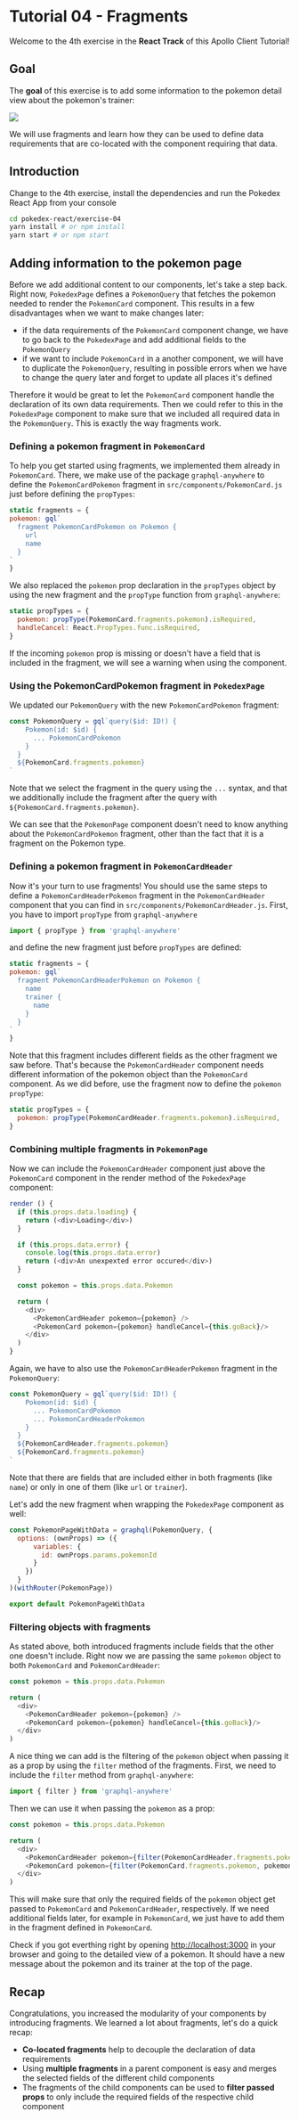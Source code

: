 # Tutorial 04 - Fragments

Welcome to the 4th exercise in the **React Track** of this Apollo Client Tutorial!

## Goal

The **goal** of this exercise is to add some information to the pokemon detail view about the pokemon's trainer:

![](../images/react-exercise-04-pokemonpage.png)

We will use fragments and learn how they can be used to define data requirements that are co-located with the component requiring that data.

## Introduction

Change to the 4th exercise, install the dependencies and run the Pokedex React App from your console

```sh
cd pokedex-react/exercise-04
yarn install # or npm install
yarn start # or npm start
```

## Adding information to the pokemon page

Before we add additional content to our components, let's take a step back. Right now, `PokedexPage` defines a `PokemonQuery` that fetches the pokemon needed to render the `PokemonCard` component. This results in a few disadvantages when we want to make changes later:

* if the data requirements of the `PokemonCard` component change, we have to go back to the `PokedexPage` and add additional fields to the `PokemonQuery`
* if we want to include `PokemonCard` in a another component, we will have to duplicate the `PokemonQuery`, resulting in possible errors when we have to change the query later and forget to update all places it's defined

Therefore it would be great to let the `PokemonCard` component handle the declaration of its own data requirements. Then we could refer to this in the `PokedexPage` component to make sure that we  included all required data in the `PokemonQuery`. This is exactly the way fragments work.

### Defining a pokemon fragment in `PokemonCard`

To help you get started using fragments, we implemented them already in `PokemonCard`. There, we make use of the package `graphql-anywhere` to define the `PokemonCardPokemon` fragment in `src/components/PokemonCard.js` just before defining the `propTypes`:

```js
static fragments = {
pokemon: gql`
  fragment PokemonCardPokemon on Pokemon {
    url
    name
  }
`
}
```

We also replaced the `pokemon` prop declaration in the `propTypes` object by using the new fragment and the `propType` function from `graphql-anywhere`:

```js
static propTypes = {
  pokemon: propType(PokemonCard.fragments.pokemon).isRequired,
  handleCancel: React.PropTypes.func.isRequired,
}
```

If the incoming `pokemon` prop is missing or doesn't have a field that is included in the fragment, we will see a warning when using the component.

### Using the PokemonCardPokemon fragment in `PokedexPage`

We updated our `PokemonQuery` with the new `PokemonCardPokemon` fragment:

```js
const PokemonQuery = gql`query($id: ID!) {
    Pokemon(id: $id) {
      ... PokemonCardPokemon
    }
  }
  ${PokemonCard.fragments.pokemon}  
`
```

Note that we select the fragment in the query using the `...` syntax, and that we additionally include the fragment after the query with `${PokemonCard.fragments.pokemon}`.

We can see that the `PokemonPage` component doesn't need to know anything about the `PokemonCardPokemon` fragment, other than the fact that it is a fragment on the Pokemon type.

### Defining a pokemon fragment in `PokemonCardHeader`

Now it's your turn to use fragments! You should use the same steps to define a `PokemonCardHeaderPokemon` fragment in the `PokemonCardHeader` component that you can find in `src/components/PokemonCardHeader.js`. First, you have to import `propType` from `graphql-anywhere`

```js
import { propType } from 'graphql-anywhere'
```

and define the new fragment just before `propTypes` are defined:

```js
static fragments = {
pokemon: gql`
  fragment PokemonCardHeaderPokemon on Pokemon {
    name
    trainer {
      name
    }
  }
`
}
```

Note that this fragment includes different fields as the other fragment we saw before. That's because the `PokemonCardHeader` component needs different information of the pokemon object than the `PokemonCard` component. As we did before, use the fragment now to define the `pokemon` `propType`:

```js
static propTypes = {
  pokemon: propType(PokemonCardHeader.fragments.pokemon).isRequired,
}
```

### Combining multiple fragments in `PokemonPage`

Now we can include the `PokemonCardHeader` component just above the `PokemonCard` component in the render method of the `PokedexPage` component:

```js
render () {
  if (this.props.data.loading) {
    return (<div>Loading</div>)
  }

  if (this.props.data.error) {
    console.log(this.props.data.error)
    return (<div>An unexpexted error occured</div>)
  }

  const pokemon = this.props.data.Pokemon

  return (
    <div>
      <PokemonCardHeader pokemon={pokemon} />
      <PokemonCard pokemon={pokemon} handleCancel={this.goBack}/>
    </div>
  )
}
```

Again, we have to also use the `PokemonCardHeaderPokemon` fragment in the `PokemonQuery`:

```js
const PokemonQuery = gql`query($id: ID!) {
    Pokemon(id: $id) {
      ... PokemonCardPokemon
      ... PokemonCardHeaderPokemon
    }
  }
  ${PokemonCardHeader.fragments.pokemon}
  ${PokemonCard.fragments.pokemon}  
`
```

Note that there are fields that are included either in both fragments (like `name`) or only in one of them (like `url` or `trainer`).

Let's add the new fragment when wrapping the `PokedexPage` component as well:

```js
const PokemonPageWithData = graphql(PokemonQuery, {
  options: (ownProps) => ({
      variables: {
        id: ownProps.params.pokemonId
      }
    })
  }
)(withRouter(PokemonPage))

export default PokemonPageWithData
```

### Filtering objects with fragments

As stated above, both introduced fragments include fields that the other one doesn't include. Right now we are passing the same `pokemon` object to both `PokemonCard` and `PokemonCardHeader`:

```js
const pokemon = this.props.data.Pokemon

return (
  <div>
    <PokemonCardHeader pokemon={pokemon} />
    <PokemonCard pokemon={pokemon} handleCancel={this.goBack}/>
  </div>
)
```

A nice thing we can add is the filtering of the `pokemon` object when passing it as a prop by using the `filter` method of the fragments. First, we need to include the `filter` method from `graphql-anywhere`:

```js
import { filter } from 'graphql-anywhere'
```

Then we can use it when passing the `pokemon` as a prop:

```js
const pokemon = this.props.data.Pokemon

return (
  <div>
    <PokemonCardHeader pokemon={filter(PokemonCardHeader.fragments.pokemon, pokemon)} />
    <PokemonCard pokemon={filter(PokemonCard.fragments.pokemon, pokemon)} handleCancel={this.goBack}/>
  </div>
)
```

This will make sure that only the required fields of the `pokemon` object get passed to `PokemonCard` and `PokemonCardHeader`, respectively. If we need additional fields later, for example in `PokemonCard`, we just have to add them in the fragment defined in `PokemonCard`.

Check if you got everthing right by opening [http://localhost:3000](http://localhost:3000) in your browser and going to the detailed view of a pokemon. It should have a new message about the pokemon and its trainer at the top of the page.

## Recap

Congratulations, you increased the modularity of your components by introducing fragments. We learned a lot about fragments, let's do a quick recap:

* **Co-located fragments** help to decouple the declaration of data requirements
* Using **multiple fragments** in a parent component is easy and merges the selected fields of the different child components
* The fragments of the child components can be used to **filter passed props** to only include the required fields of the respective child component
